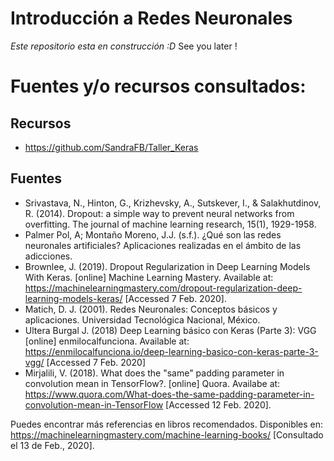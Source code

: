# Introducción a Redes Neuronales

*Este repositorio esta en construcción :D*
See you later !

# Fuentes y/o recursos consultados:

## Recursos

- <https://github.com/SandraFB/Taller_Keras>

## Fuentes

- Srivastava, N., Hinton, G., Krizhevsky, A., Sutskever, I., & Salakhutdinov, R. (2014). Dropout: a simple way to prevent neural networks from overfitting. The journal of machine learning research, 15(1), 1929-1958.
- Palmer Pol, A; Montaño Moreno, J.J. (s.f.). ¿Qué son las redes neuronales artificiales? Aplicaciones realizadas en el ámbito de las adicciones.
- Brownlee, J. (2019). Dropout Regularization in Deep Learning Models With Keras. [online] Machine Learning Mastery. Available at: <https://machinelearningmastery.com/dropout-regularization-deep-learning-models-keras/> [Accessed 7 Feb. 2020].
- Matich, D. J. (2001). Redes Neuronales: Conceptos básicos y aplicaciones. Universidad Tecnológica Nacional, México.
- Ultera Burgal J. (2018) Deep Learning básico con Keras (Parte 3): VGG [online] enmilocalfunciona. Available at: <https://enmilocalfunciona.io/deep-learning-basico-con-keras-parte-3-vgg/> [Accessed 7 Feb. 2020]
- Mirjalili, V. (2018). What does the "same" padding parameter in convolution mean in TensorFlow?. [online] Quora. Availabe at: <https://www.quora.com/What-does-the-same-padding-parameter-in-convolution-mean-in-TensorFlow> [Accessed 12 Feb. 2020].

Puedes encontrar más referencias en libros recomendados. Disponibles en: <https://machinelearningmastery.com/machine-learning-books/> [Consultado el 13 de Feb., 2020].
